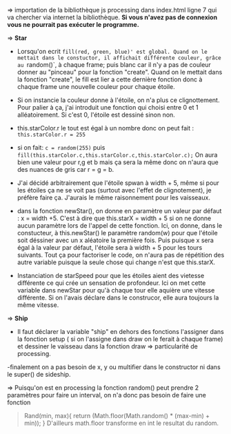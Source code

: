 => importation de la bibliothèque js processing dans index.html ligne 7 qui va chercher via internet la bibliothèque.
**Si vous n'avez pas de connexion vous ne pourrait pas exécuter le programme.**

=> **Star** 
- Lorsqu'on ecrit `fill(red, green, blue)' est global.
Quand on le mettait dans le constuctor, il affichait différente couleur, grâce au `random()`, à chaque frame; puis blanc car il n'y a pas de couleur donner au "pinceau" pour la fonction "create".
Quand on le mettait dans la fonction "create", le fill est lier a cette dernière fonction donc à chaque frame une nouvelle couleur pour chaque étoile.

- Si on instancie la couleur donne à l'étoile, on n'a plus ce clignottement.
Pour palier à ça, j'ai introduit une fonction qui choisi entre 0 et 1 alléatoirement. Si c'est 0, l'étoile est dessiné sinon non.

- this.starColor.r le tout est égal à un nombre donc on peut fait :
`this.starColor.r = 255`

- si on fait:
`c = random(255)`
puis
`fill(this.starColor.c,this.starColor.c,this.starColor.c);`
On aura bien une valeur pour r,g et b mais ça sera la même donc on n'aura que des nuances de gris car r = g = b.

- J'ai décidé arbitrairement que l'étoile spwan à width + 5, même si pour les étoiles ça ne se voit pas (surtout avec l'effet de clignotement), je préfère faire ça.
J'aurais le même raisonnement pour les vaisseaux.

- dans la fonction newStar(), on donne en paramètre un valeur par défaut : x = width +5.
C'est à dire que this.starX = width + 5 si on ne donne aucun paramètre lors de l'appel de cette fonction.
Ici, on donne, dans le constucteur, à this.newStar() le paramètre random(w) pour que l'étoile soit déssiner avec un x aléatoire la première fois.
Puis puisque x sera égal à la valeur par défaut, l'étoile sera à width + 5 pour les tours suivants.
Tout ça pour factoriser le code, on n'aura pas de répétition des autre variable puisque la seule chose qui change n'est que this.starX.

- Instanciation de starSpeed pour que les étoiles aient des vietesse différente ce qui crée un sensation de profondeur.
Ici on met cette variable dans newStar pour qu'à chaque tour elle aquière une vitesse différente.
Si on l'avais déclare dans le construcor, elle aura toujours la même vitesse.


=> **Ship**
- Il faut déclarer la variable "ship" en dehors des fonctions
   l'assigner dans la fonction setup ( si on l'assigne dans draw on le ferait à chaque frame)
   et dessiner le vaisseau dans la fonction draw => particularité de processing.

-finalement on a pas besoin de x, y ou multifier dans le constructor ni dans le super() de sideship.


=> Puisqu'on est en processing la fonction random() peut prendre 2 paramètres pour faire un interval, on n'a donc pas besoin de faire une fonction 
> Rand(min, max){
>   return (Math.floor(Math.random() * (max-min) + min));
> }
D'ailleurs math.floor transforme en int le resultat du random.
